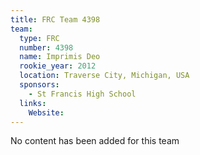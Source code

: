 ```yaml
---
title: FRC Team 4398
team:
  type: FRC
  number: 4398
  name: Imprimis Deo
  rookie_year: 2012
  location: Traverse City, Michigan, USA
  sponsors:
    - St Francis High School
  links:
    Website: 
---
```

No content has been added for this team